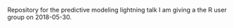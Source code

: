 Repository for the predictive modeling lightning talk I am giving a the R user
group on 2018-05-30.
